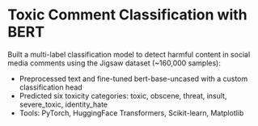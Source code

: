 
# Toxic Comment Classification with BERT

Built a multi-label classification model to detect harmful content in social media comments using the Jigsaw dataset (~160,000 samples):

* Preprocessed text and fine-tuned bert-base-uncased with a custom classification head
* Predicted six toxicity categories: toxic, obscene, threat, insult, severe_toxic, identity_hate
* Tools: PyTorch, HuggingFace Transformers, Scikit-learn, Matplotlib
